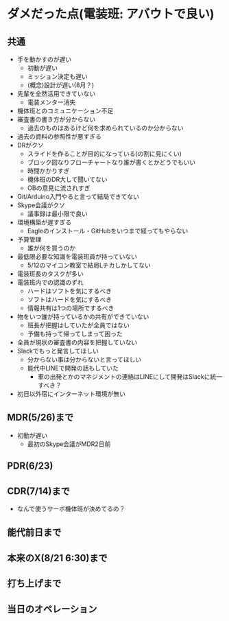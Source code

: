 # ダメだった点(電装班: アバウトで良い)

## 共通
- 手を動かすのが遅い
	- 初動が遅い
	- ミッション決定も遅い
	- (概念)設計が遅い(8月？)
- 先輩を全然活用できていない
	- 電装メンター消失
- 機体班とのコミュニケーション不足
- 審査書の書き方が分からない
	- 過去のものはあるけど何を求められているのか分からない
- 過去の資料の参照性が悪すぎる
- DRがクソ
	- スライドを作ることが目的になっている(の割に見にくい)
	- ブロック図なりフローチャートなり誰が書くとかどうでもいい
	- 時間かかりすぎ
	- 機体班のDR大して聞いてない
	- OBの意見に流されすぎ
- Git/Arduino入門やると言って結局できてない
- Skype会議がクソ
	- 議事録は最小限で良い
- 環境構築が遅すぎる
	- Eagleのインストール・GitHubをいつまで経ってもやらない
- 予算管理
	- 誰が何を買うのか
- 最低限必要な知識を電装班員が持っていない
	- 5/12のマイコン教室で結局Lチカしかしてない
- 電装班長のタスクが多い
- 電装班内での認識のずれ
	- ハードはソフトを気にするべき
	- ソフトはハードを気にするべき
	- 情報共有は1つの場所でするべき
- 物をいつ誰が持っているかの共有ができていない
	- 班長が把握はしていたが全員ではない
	- 予備も持って帰ってしまって困った
- 全員が現状の審査書の内容を把握していない
- Slackでもっと発言してほしい
	- 分からない事は分からないと言ってほしい
	- 能代中LINEで開発の話もしていた
		- 車の出発とかのマネジメントの連絡はLINEにして開発はSlackに統一すべき？
- 初日以外宿にインターネット環境が無い

## MDR(5/26)まで
- 初動が遅い
	- 最初のSkype会議がMDR2日前

## PDR(6/23)


## CDR(7/14)まで
- なんで使うサーボ機体班が決めてるの？

## 能代前日まで


## 本来のX(8/21 6:30)まで


## 打ち上げまで


## 当日のオペレーション


